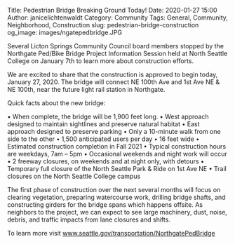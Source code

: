 Title: Pedestrian Bridge Breaking Ground Today! 
Date: 2020-01-27 15:00
Author: janicelichtenwaldt
Category: Community
Tags: General, Community, Neighborhood, Construction
slug: pedestrian-bridge-construction
og_image: images/ngatepedbridge.JPG

Several Licton Springs Community Council board members stopped by the Northgate Ped/Bike Bridge Project Information Session held at North Seattle College on January 7th to learn more about construction efforts. 

We are excited to share that the construction is approved to begin today, January 27, 2020. The bridge will connect NE 100th Ave and 1st Ave NE & NE 100th, near the future light rail station in Northgate. 

Quick facts about the new bridge:

•	When complete, the bridge will be 1,900 feet long.
•	West approach designed to maintain sightlines and preserve natural habitat
•	East approach designed to preserve parking
•	Only a 10-minute walk from one side to the other
•	1,500 anticipated users per day
•	16 feet wide
•	Estimated construction completion in Fall 2021
•	Typical construction hours are weekdays, 7am – 5pm
•	Occasional weekends and night work will occur
•	2 freeway closures, on weekends and at night only, with detours
•	Temporary full closure of the North Seattle Park & Ride on 1st Ave NE
•	Trail closures on the North Seattle College campus

The first phase of construction over the next several months will focus on clearing vegetation, preparing watercourse work, drilling bridge shafts, and constructing girders for the bridge spans which happens offsite. As neighbors to the project, we can expect to see large machinery, dust, noise, debris, and traffic impacts from lane closures and shifts. 

To learn more visit www.seattle.gov/transportation/NorthgatePedBridge


